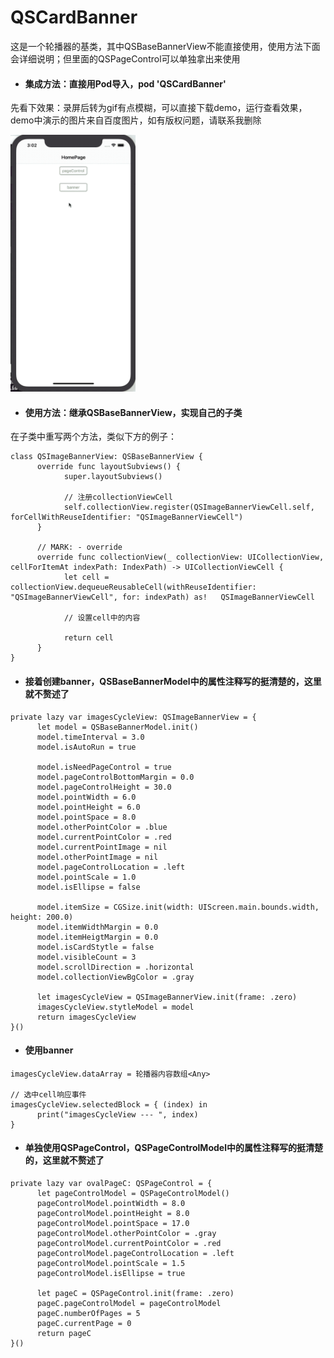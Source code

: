 # QSCardBanner
这是一个轮播器的基类，其中QSBaseBannerView不能直接使用，使用方法下面会详细说明；但里面的QSPageControl可以单独拿出来使用
- #### 集成方法：直接用Pod导入，pod 'QSCardBanner'

先看下效果：录屏后转为gif有点模糊，可以直接下载demo，运行查看效果，demo中演示的图片来自百度图片，如有版权问题，请联系我删除

<img src="https://github.com/fallpine/QSCardBanner/blob/master/Screenshots/screen_record.gif" width="200"/>


- #### 使用方法：继承QSBaseBannerView，实现自己的子类
在子类中重写两个方法，类似下方的例子：
```
class QSImageBannerView: QSBaseBannerView {
      override func layoutSubviews() {
            super.layoutSubviews()
      
            // 注册collectionViewCell
            self.collectionView.register(QSImageBannerViewCell.self, forCellWithReuseIdentifier: "QSImageBannerViewCell")
      }
    
      // MARK: - override
      override func collectionView(_ collectionView: UICollectionView, cellForItemAt indexPath: IndexPath) -> UICollectionViewCell {
            let cell = collectionView.dequeueReusableCell(withReuseIdentifier: "QSImageBannerViewCell", for: indexPath) as!   QSImageBannerViewCell
      
            // 设置cell中的内容
        
            return cell
      }
}
```

- #### 接着创建banner，QSBaseBannerModel中的属性注释写的挺清楚的，这里就不赘述了
```
private lazy var imagesCycleView: QSImageBannerView = {
      let model = QSBaseBannerModel.init()
      model.timeInterval = 3.0
      model.isAutoRun = true
        
      model.isNeedPageControl = true
      model.pageControlBottomMargin = 0.0
      model.pageControlHeight = 30.0
      model.pointWidth = 6.0
      model.pointHeight = 6.0
      model.pointSpace = 8.0
      model.otherPointColor = .blue
      model.currentPointColor = .red
      model.currentPointImage = nil
      model.otherPointImage = nil
      model.pageControlLocation = .left
      model.pointScale = 1.0
      model.isEllipse = false
        
      model.itemSize = CGSize.init(width: UIScreen.main.bounds.width, height: 200.0)
      model.itemWidthMargin = 0.0
      model.itemHeigtMargin = 0.0
      model.isCardStytle = false
      model.visibleCount = 3
      model.scrollDirection = .horizontal
      model.collectionViewBgColor = .gray
        
      let imagesCycleView = QSImageBannerView.init(frame: .zero)
      imagesCycleView.stytleModel = model
      return imagesCycleView
}()
```

- #### 使用banner
```
imagesCycleView.dataArray = 轮播器内容数组<Any>

// 选中cell响应事件
imagesCycleView.selectedBlock = { (index) in
      print("imagesCycleView --- ", index)
}
```

- #### 单独使用QSPageControl，QSPageControlModel中的属性注释写的挺清楚的，这里就不赘述了
```
private lazy var ovalPageC: QSPageControl = {
      let pageControlModel = QSPageControlModel()
      pageControlModel.pointWidth = 8.0
      pageControlModel.pointHeight = 8.0
      pageControlModel.pointSpace = 17.0
      pageControlModel.otherPointColor = .gray
      pageControlModel.currentPointColor = .red
      pageControlModel.pageControlLocation = .left
      pageControlModel.pointScale = 1.5
      pageControlModel.isEllipse = true
        
      let pageC = QSPageControl.init(frame: .zero)
      pageC.pageControlModel = pageControlModel
      pageC.numberOfPages = 5
      pageC.currentPage = 0
      return pageC
}()
```
